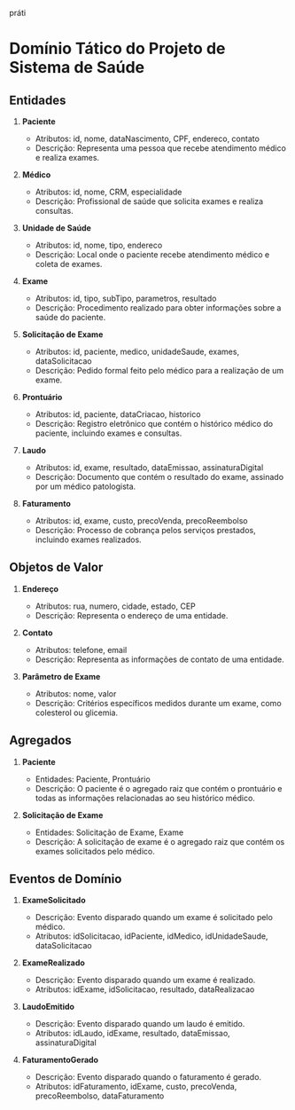 práti
# Domínio Tático do Projeto de Sistema de Saúde

## Entidades

1. **Paciente**
   - Atributos: id, nome, dataNascimento, CPF, endereco, contato
   - Descrição: Representa uma pessoa que recebe atendimento médico e realiza exames.

2. **Médico**
   - Atributos: id, nome, CRM, especialidade
   - Descrição: Profissional de saúde que solicita exames e realiza consultas.

3. **Unidade de Saúde**
   - Atributos: id, nome, tipo, endereco
   - Descrição: Local onde o paciente recebe atendimento médico e coleta de exames.

4. **Exame**
   - Atributos: id, tipo, subTipo, parametros, resultado
   - Descrição: Procedimento realizado para obter informações sobre a saúde do paciente.

5. **Solicitação de Exame**
   - Atributos: id, paciente, medico, unidadeSaude, exames, dataSolicitacao
   - Descrição: Pedido formal feito pelo médico para a realização de um exame.

6. **Prontuário**
   - Atributos: id, paciente, dataCriacao, historico
   - Descrição: Registro eletrônico que contém o histórico médico do paciente, incluindo exames e consultas.

7. **Laudo**
   - Atributos: id, exame, resultado, dataEmissao, assinaturaDigital
   - Descrição: Documento que contém o resultado do exame, assinado por um médico patologista.

8. **Faturamento**
   - Atributos: id, exame, custo, precoVenda, precoReembolso
   - Descrição: Processo de cobrança pelos serviços prestados, incluindo exames realizados.

## Objetos de Valor

1. **Endereço**
   - Atributos: rua, numero, cidade, estado, CEP
   - Descrição: Representa o endereço de uma entidade.

2. **Contato**
   - Atributos: telefone, email
   - Descrição: Representa as informações de contato de uma entidade.

3. **Parâmetro de Exame**
   - Atributos: nome, valor
   - Descrição: Critérios específicos medidos durante um exame, como colesterol ou glicemia.

## Agregados

1. **Paciente**
   - Entidades: Paciente, Prontuário
   - Descrição: O paciente é o agregado raiz que contém o prontuário e todas as informações relacionadas ao seu histórico médico.

2. **Solicitação de Exame**
   - Entidades: Solicitação de Exame, Exame
   - Descrição: A solicitação de exame é o agregado raiz que contém os exames solicitados pelo médico.

## Eventos de Domínio

1. **ExameSolicitado**
   - Descrição: Evento disparado quando um exame é solicitado pelo médico.
   - Atributos: idSolicitacao, idPaciente, idMedico, idUnidadeSaude, dataSolicitacao

2. **ExameRealizado**
   - Descrição: Evento disparado quando um exame é realizado.
   - Atributos: idExame, idSolicitacao, resultado, dataRealizacao

3. **LaudoEmitido**
   - Descrição: Evento disparado quando um laudo é emitido.
   - Atributos: idLaudo, idExame, resultado, dataEmissao, assinaturaDigital

4. **FaturamentoGerado**
   - Descrição: Evento disparado quando o faturamento é gerado.
   - Atributos: idFaturamento, idExame, custo, precoVenda, precoReembolso, dataFaturamento
